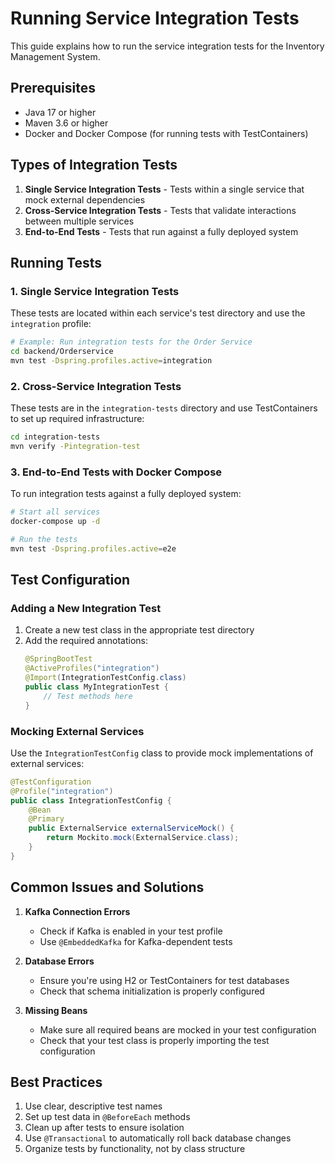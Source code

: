 # Running Service Integration Tests

This guide explains how to run the service integration tests for the Inventory Management System.

## Prerequisites

- Java 17 or higher
- Maven 3.6 or higher
- Docker and Docker Compose (for running tests with TestContainers)

## Types of Integration Tests

1. **Single Service Integration Tests** - Tests within a single service that mock external dependencies
2. **Cross-Service Integration Tests** - Tests that validate interactions between multiple services
3. **End-to-End Tests** - Tests that run against a fully deployed system

## Running Tests

### 1. Single Service Integration Tests

These tests are located within each service's test directory and use the `integration` profile:

```bash
# Example: Run integration tests for the Order Service
cd backend/Orderservice
mvn test -Dspring.profiles.active=integration
```

### 2. Cross-Service Integration Tests

These tests are in the `integration-tests` directory and use TestContainers to set up required infrastructure:

```bash
cd integration-tests
mvn verify -Pintegration-test
```

### 3. End-to-End Tests with Docker Compose

To run integration tests against a fully deployed system:

```bash
# Start all services
docker-compose up -d

# Run the tests
mvn test -Dspring.profiles.active=e2e
```

## Test Configuration

### Adding a New Integration Test

1. Create a new test class in the appropriate test directory
2. Add the required annotations:
   ```java
   @SpringBootTest
   @ActiveProfiles("integration")
   @Import(IntegrationTestConfig.class)
   public class MyIntegrationTest {
       // Test methods here
   }
   ```

### Mocking External Services

Use the `IntegrationTestConfig` class to provide mock implementations of external services:

```java
@TestConfiguration
@Profile("integration")
public class IntegrationTestConfig {
    @Bean
    @Primary
    public ExternalService externalServiceMock() {
        return Mockito.mock(ExternalService.class);
    }
}
```

## Common Issues and Solutions

1. **Kafka Connection Errors**

   - Check if Kafka is enabled in your test profile
   - Use `@EmbeddedKafka` for Kafka-dependent tests

2. **Database Errors**

   - Ensure you're using H2 or TestContainers for test databases
   - Check that schema initialization is properly configured

3. **Missing Beans**
   - Make sure all required beans are mocked in your test configuration
   - Check that your test class is properly importing the test configuration

## Best Practices

1. Use clear, descriptive test names
2. Set up test data in `@BeforeEach` methods
3. Clean up after tests to ensure isolation
4. Use `@Transactional` to automatically roll back database changes
5. Organize tests by functionality, not by class structure
